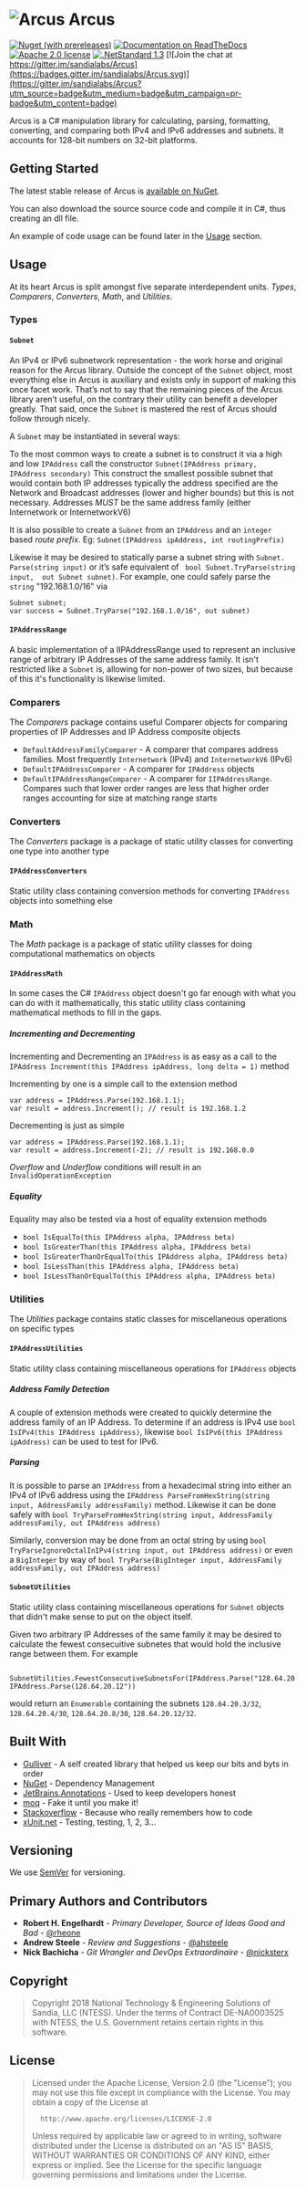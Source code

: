 # ![Arcus](resources/images/icon_64x64.png) Arcus

[![Nuget (with prereleases)](https://img.shields.io/nuget/vpre/Arcus?logo=nuget)](https://www.nuget.org/packages/Arcus/)
[![Documentation on ReadTheDocs](https://img.shields.io/badge/Read%20the%20Docs-Arcus-lightgrey?logo=read%20the%20docs)](https://arcus.readthedocs.io)
[![Apache 2.0 license](https://img.shields.io/github/license/sandialabs/arcus)](https://github.com/sandialabs/Arcus/blob/master/LICENSE)
[![.NetStandard 1.3](https://img.shields.io/badge/targets-.NETStandard%201.3-blueviolet)](https://docs.microsoft.com/en-us/dotnet/standard/net-standard)
[![Join the chat at https://gitter.im/sandialabs/Arcus](https://badges.gitter.im/sandialabs/Arcus.svg)](https://gitter.im/sandialabs/Arcus?utm_source=badge&utm_medium=badge&utm_campaign=pr-badge&utm_content=badge)

Arcus is a C# manipulation library for calculating, parsing, formatting, converting, and comparing both IPv4 and IPv6 addresses and subnets. It accounts for 128-bit numbers on 32-bit platforms.

## Getting Started

The latest stable release of Arcus is [available on NuGet](https://www.nuget.org/packages/Arcus/).

You can also download the source source code and compile it in C#, thus creating an dll file.

An example of code usage can be found later in the [Usage](https://github.com/sandialabs/Arcus#usage) section.

## Usage

At its heart Arcus is split amongst five separate interdependent units. *Types*, *Comparers*, *Converters*, *Math*, and *Utilities*.

### Types

#### `Subnet`

An IPv4 or IPv6 subnetwork representation - the work horse and original reason for the Arcus library. Outside the concept of the `Subnet` object, most everything else in Arcus is auxiliary and exists only in support of making this once facet work. That’s not to say that the remaining pieces of the Arcus library aren’t useful, on the contrary their utility can benefit a developer greatly. That said, once the `Subnet` is mastered the rest of Arcus should follow through nicely.

A `Subnet` may be instantiated in several ways:

To the most common ways to create a subnet is to construct it via a high and low `IPAddress` call the constructor `Subnet(IPAddress primary,  IPAddress secondary)` This construct the smallest possible subnet that would contain both IP addresses typically the address specified are the Network and Broadcast addresses (lower and higher bounds) but this is not necessary. Addresses *MUST* be the same address family (either Internetwork or InternetworkV6)

It is also possible to create a `Subnet` from an `IPAddress` and an `integer` based *route prefix*. Eg: `Subnet(IPAddress ipAddress, int routingPrefix)`

Likewise it may be desired to statically parse a subnet string with `Subnet. Parse(string input)` or it’s safe equivalent of ` bool Subnet.TryParse(string input,  out Subnet subnet)`. For example, one could safely parse the `string` "192.168.1.0/16" via
```
Subnet subnet;
var success = Subnet.TryParse("192.168.1.0/16", out subnet)
```

#### `IPAddressRange`

A basic implementation of a IIPAddressRange used to represent an inclusive range of arbitrary IP Addresses of the same address family. It isn't restricted like a `Subnet` is, allowing for non-power of two sizes, but because of this it's functionality is likewise limited.

### Comparers

The *Comparers* package contains useful Comparer objects for comparing properties of IP Addresses and IP Address composite objects

 * `DefaultAddressFamilyComparer` - A comparer that compares address families. Most frequently `Internetwork` (IPv4) and `InternetworkV6` (IPv6)
 * `DefaultIPAddressComparer` - A comparer for `IPAddress` objects
 * `DefaultIPAddressRangeComparer` - A comparer for `IIPAddressRange`. Compares such that lower order ranges are less that higher order ranges accounting for size at matching range starts

### Converters

The *Converters* package is a package of static utility classes for converting one type into another type

#### `IPAddressConverters`

Static utility class containing conversion methods for converting `IPAddress` objects into something else

### Math

The *Math* package is a package of static utility classes for doing computational mathematics on objects

#### `IPAddressMath`

In some cases the C# `IPAddress` object doesn't go far enough with what you can do with it mathematically, this static utility class containing mathematical methods to fill in the gaps.

##### Incrementing and Decrementing

Incrementing and Decrementing an `IPAddress` is as easy as a call to the `IPAddress Increment(this IPAddress ipAddress, long delta = 1)` method

Incrementing by one is a simple call to the extension method

```
var address = IPAddress.Parse(192.168.1.1);
var result = address.Increment(); // result is 192.168.1.2
```

Decrementing is just as simple 

```
var address = IPAddress.Parse(192.168.1.1);
var result = address.Increment(-2); // result is 192.168.0.0
```

*Overflow* and *Underflow* conditions will result in an `InvalidOperationException`

##### Equality

Equality may also be tested via a host of equality extension methods

 * `bool IsEqualTo(this IPAddress alpha, IPAddress beta)`
 * `bool IsGreaterThan(this IPAddress alpha, IPAddress beta)`
 * `bool IsGreaterThanOrEqualTo(this IPAddress alpha, IPAddress beta)`
 * `bool IsLessThan(this IPAddress alpha, IPAddress beta)`
 * `bool IsLessThanOrEqualTo(this IPAddress alpha, IPAddress beta)`


### Utilities

The *Utilities* package contains static classes for miscellaneous operations on specific types

#### `IPAddressUtilities`

Static utility class containing miscellaneous operations for `IPAddress` objects

##### Address Family Detection

A couple of extension methods were created to quickly determine the address family of an IP Address. To determine if an address is IPv4 use `bool IsIPv4(this IPAddress ipAddress)`, likewise `bool IsIPv6(this IPAddress ipAddress)` can be used to test for IPv6.


##### Parsing

It is possible to parse an `IPAddress` from a hexadecimal string into either an IPv4 of IPv6 address using the `IPAddress ParseFromHexString(string input, AddressFamily addressFamily)` method. Likewise it can be done safely with `bool TryParseFromHexString(string input, AddressFamily addressFamily, out IPAddress address)`

Similarly, conversion may be done from an octal string by using `bool TryParseIgnoreOctalInIPv4(string input, out IPAddress address)` or even a `BigInteger` by way of `bool TryParse(BigInteger input, AddressFamily addressFamily, out IPAddress address)`


#### `SubnetUtilities`

Static utility class containing miscellaneous operations for `Subnet` objects that didn't make sense to put on the object itself.

Given two arbitrary IP Addresses of the same family it may be desired to calculate the fewest consecuitive subnetes that would hold the inclusive range between them. For example

```
    SubnetUtilities.FewestConsecutiveSubnetsFor(IPAddress.Parse("128.64.20.3"), IPAddress.Parse(128.64.20.12"))
```

would return an `Enumerable` containing the subnets `128.64.20.3/32`, `128.64.20.4/30`, `128.64.20.8/30`, `128.64.20.12/32`.

## Built With

* [Gulliver](https://github.com/sandialabs/gulliver) - A self created library that helped us keep our bits and byts in order
* [NuGet](https://www.nuget.org/) - Dependency Management
* [JetBrains.Annotations](https://www.jetbrains.com/help/resharper/10.0/Code_Analysis__Code_Annotations.html) - Used to keep developers honest
* [moq](https://github.com/moq/moq4/wiki) - Fake it until you make it!
* [Stackoverflow](https://stackoverflow.com/) - Because who really remembers how to code
* [xUnit.net](https://xunit.net/) - Testing, testing, 1, 2, 3...

## Versioning

We use [SemVer](http://semver.org/) for versioning.

## Primary Authors and Contributors

* **Robert H. Engelhardt** - *Primary Developer, Source of Ideas Good and Bad* - [@rheone](https://twitter.com/rheone)
* **Andrew Steele** - *Review and Suggestions* - [@ahsteele](https://twitter.com/ahsteele)
* **Nick Bachicha** - *Git Wrangler and DevOps Extraordinaire* - [@nicksterx](https://twitter.com/nicksterx)

## Copyright

> Copyright 2018 National Technology & Engineering Solutions of Sandia, LLC (NTESS). Under the terms of Contract DE-NA0003525 with NTESS, the U.S. Government retains certain rights in this software.


## License

>   Licensed under the Apache License, Version 2.0 (the "License");
 >   you may not use this file except in compliance with the License.
 >   You may obtain a copy of the License at
 >
 >       http://www.apache.org/licenses/LICENSE-2.0
 >
 >   Unless required by applicable law or agreed to in writing, software
 >   distributed under the License is distributed on an "AS IS" BASIS,
 >   WITHOUT WARRANTIES OR CONDITIONS OF ANY KIND, either express or implied.
 >   See the License for the specific language governing permissions and
 >   limitations under the License.
